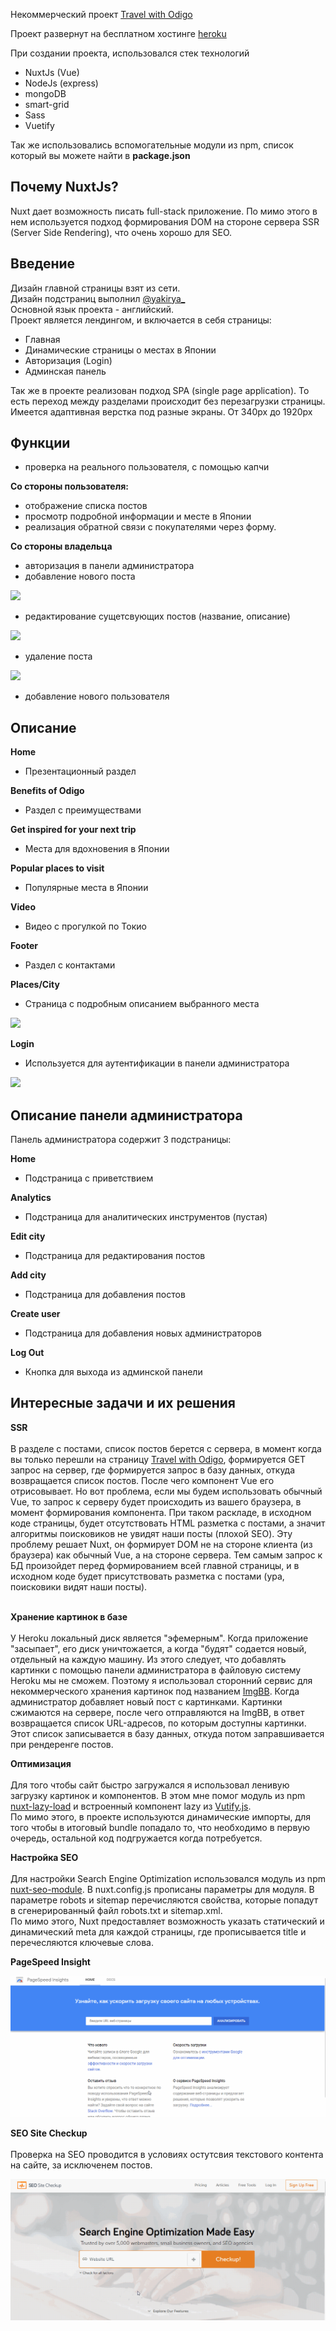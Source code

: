 Некоммерческий проект [Travel with Odigo](https://odigo-stewiebutthurt.herokuapp.com/)

Проект развернут на бесплатном хостинге [heroku](https://www.heroku.com/)  

При создании проекта, использовался стек технологий 
- NuxtJs (Vue) 
- NodeJs (express)
- mongoDB
- smart-grid 
- Sass
- Vuetify

Так же использовались вспомогательные модули из npm, список который вы можете найти в **package.json**

## Почему NuxtJs? 
Nuxt дает возможность писать full-stack приложение. По мимо этого в нем используется подход формирования DOM на стороне сервера SSR (Server Side Rendering), что очень хорошо для SEO. 

## Введение
Дизайн главной страницы взят из сети.<br>
Дизайн подстраниц выполнил [@yakirya_](https://www.instagram.com/yakirya_/)
<br>
Основной язык проекта - английский.<br>
Проект является лендингом, и включается в себя страницы:
- Главная
- Динамические страницы о местах в Японии
- Авторизация (Login)
- Админская панель

Так же в проекте реализован подход SPA (single page application). То есть переход между разделами происходит без перезагрузки страницы.<br>
Имеется адаптивная верстка под разные экраны. От 340px до 1920px

## Функции
- проверка на реального пользователя, с помощью капчи

**Со стороны пользователя:**
- отображение списка постов
- просмотр подробной информации и месте в Японии
- реализация обратной связи с покупателями через форму.

**Со стороны владельца**
- авторизация в панели администратора
- добавление нового поста

![](assets/add-city.gif)

- редактирование сущетсвующих постов (название, описание)

![](assets/edit-city.gif)

- удаление поста

![](assets/delete-city.gif)

- добавление нового пользователя

## Описание
**Home** 

 - Презентационный раздел

**Benefits of Odigo**

- Раздел с преимуществами

**Get inspired for your next trip**

- Места для вдохновения в Японии

**Popular places to visit**

- Популярные места в Японии

**Video**

- Видео с прогулкой по Токио

**Footer**

- Раздел с контактами


**Places/City**

- Страница с подробным описанием выбранного места

![](assets/places.gif)

**Login**

- Используется для аутентификации в панели администратора

![](assets/login.gif)

## Описание панели администратора

Панель администратора содержит 3 подстраницы:

**Home**
- Подстраница с приветствием 

**Analytics**

- Подстраница для аналитических инструментов (пустая)

**Edit city**

- Подстраница для редактирования постов

**Add city**

- Подстраница для добавления постов

**Create user**

- Подстраница для добавления новых администраторов

**Log Out**

- Кнопка для выхода из админской панели


## Интересные задачи и их решения

**SSR**
<br><br>В разделе с постами, список постов берется с сервера, в момент когда вы только перешли на страницу [Travel with Odigo](https://odigo-stewiebutthurt.herokuapp.com), формируется GET запрос на сервер, где формируется запрос в базу данных, откуда возвращается список постов. После чего компонент Vue его отрисовывает. Но вот проблема, если мы будем использовать обычный Vue, то запрос к серверу будет происходить из вашего браузера, в момент формирования компонента. При таком раскладе, в исходном коде страницы, будет отсутствовать HTML разметка с постами, а значит алгоритмы поисковиков не увидят наши посты (плохой SEO). Эту проблему решает Nuxt, он формирует DOM не на стороне клиента (из браузера) как обычный Vue,  а на стороне сервера. Тем самым запрос к БД произойдет перед формированием всей главной страницы, и в исходном коде будет присутствовать разметка с постами (ура, поисковики видят наши посты).<br><br>

**Хранение картинок в базе**
<br><br> У Heroku локальный диск является "эфемерным". Когда приложение "засыпает", его диск уничтожается, а когда "будят" содается новый, отдельный на каждую машину. Из этого следует, что добавлять картинки с помощью панели администратора в файловую систему Heroku мы не сможем. Поэтому я использовал сторонний сервис для некоммерческого хранения картинок под названием [ImgBB](https://imgbb.com/). Когда администратор добавляет новый пост с картинками. Картинки сжимаются на сервере, после чего отправляются на ImgBB, в ответ возвращается список URL-адресов, по которым доступны картинки. Этот список записывается в базу данных, откуда потом заправшивается при рендеренге постов.

**Оптимизация**
<br><br> Для того чтобы сайт быстро загружался я использовал ленивую загрузку картинок и компонентов. В этом мне помог модуль из npm [nuxt-lazy-load](https://www.npmjs.com/package/nuxt-lazy-load/v/latest) и встроенный компонент lazy из [Vutify.js](https://vuetifyjs.com/ru/).
<br>
По мимо этого, в проекте используются динамические импорты, для того чтобы в итоговый bundle попадало то, что необходимо в первую очередь, остальной код подгружается когда потребуется.

**Настройка SEO**
<br><br> Для настройки Search Engine Optimization использовался модуль из npm [nuxt-seo-module](https://www.npmjs.com/package/nuxt-seo-module). В nuxt.config.js прописаны параметры для модуля. В параметре robots и sitemap перечисляются свойства, которые попадут в сгенерированный файл robots.txt и sitemap.xml.
<br>
По мимо этого, Nuxt предоставляет возможность указать статический и динамический meta для каждой страницы, где  прописывается title и перечесляются ключевые слова.

**PageSpeed Insight**

![](assets/speed-test.gif)

**SEO Site Checkup**
<br><br> Проверка на SEO проводится в условиях остутсвия текстового контента на сайте, за исключенем постов.

![](assets/seo-test.gif)

